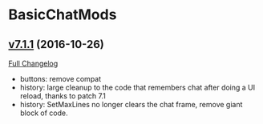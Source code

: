 # BasicChatMods

## [v7.1.1](https://github.com/funkydude/BasicChatMods/tree/v7.1.1) (2016-10-26) [](#top)
[Full Changelog](https://github.com/funkydude/BasicChatMods/compare/v7.1.0...v7.1.1)

-   buttons: remove compat  
-   history: large cleanup to the code that remembers chat after doing a UI reload, thanks to patch 7.1  
-   history: SetMaxLines no longer clears the chat frame, remove giant block of code.  
